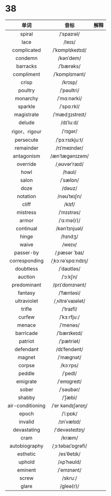 # 38

|       单词       |       音标        | 解释 |
| :--------------: | :---------------: | :--: |
|      spiral      |    /ˈspaɪrəl/     |      |
|       lace       |      /leɪs/       |      |
|   complicated    |  /ˈkɒmplɪkeɪtɪd/  |      |
|     condemn      |     /kənˈdem/     |      |
|     barracks     |     /ˈbærəks/     |      |
|    compliment    |   /ˈkɒmplɪmənt/   |      |
|      crisp       |      /krɪsp/      |      |
|     poultry      |    /ˈpəʊltri/     |      |
|     monarchy     |    /ˈmɑːnərki/    |      |
|     sparkle      |    /ˈspɑːrkl/     |      |
|    magistrate    |  /ˈmædʒɪstreɪt/   |      |
|      delude      |     /dɪˈluːd/     |      |
|  rigor、rigour   |     /ˈrɪɡər/      |      |
|    persecute     |  /ˈpɜːrsɪkjuːt/   |      |
|    remainder     |   /rɪˈmeɪndər/    |      |
|    antagonism    |  /ænˈtæɡənɪzəm/   |      |
|     override     |   /ˌəʊvərˈraɪd/   |      |
|       howl       |      /haʊl/       |      |
|      salon       |     /ˈsælɒn/      |      |
|       doze       |      /dəʊz/       |      |
|     notation     |    /nəʊˈteɪʃn/    |      |
|      cliff       |      /klɪf/       |      |
|     mistress     |    /ˈmɪstrəs/     |      |
|      armor       |    /ˈɑːmə(r)/     |      |
|    continual     |   /kənˈtɪnjuəl/   |      |
|      hinge       |      /hɪndʒ/      |      |
|      waive       |      /weɪv/       |      |
|    passer-by     |   /ˌpæsər ˈbaɪ/   |      |
|  corresponding   | /ˌkɔːrəˈspɑːndɪŋ/ |      |
|    doubtless     |    /ˈdaʊtləs/     |      |
|     auction      |     /ˈɔːkʃn/      |      |
|   predominant    |  /prɪˈdɒmɪnənt/   |      |
|     fantasy      |    /ˈfæntəsi/     |      |
|   ultraviolet    | /ˌʌltrəˈvaɪələt/  |      |
|      trifle      |     /ˈtraɪfl/     |      |
|      curfew      |    /ˈkɜːrfjuː/    |      |
|      menace      |     /ˈmenəs/      |      |
|    barricade     |    /ˈbærɪkeɪd/    |      |
|     patriot      |    /ˈpætriət/     |      |
|    defendant     |   /dɪˈfendənt/    |      |
|      magnet      |     /ˈmæɡnət/     |      |
|      corpse      |     /kɔːrps/      |      |
|      peddle      |      /ˈpedl/      |      |
|     emigrate     |    /ˈemɪɡreɪt/    |      |
|      sober       |     /ˈsəʊbər/     |      |
|      shabby      |      /ˈʃæbi/      |      |
| air-conditioning | /ˈer kəndɪʃənɪŋ/  |      |
|      epoch       |     /ˈiːpɒk/      |      |
|     invalid      |    /ɪnˈvælɪd/     |      |
|   devastating    |  /ˈdevəsteɪtɪŋ/   |      |
|       cram       |      /kræm/       |      |
|  autobiography   | /ˌɔːtəbaɪˈɒɡrəfi/ |      |
|     esthetic     |    /esˈθetɪk/     |      |
|      uphold      |    /ʌpˈhəʊld/     |      |
|     eminent      |    /ˈemɪnənt/     |      |
|      screw       |      /skruː/      |      |
|      glare       |     /ɡleə(r)/     |      |